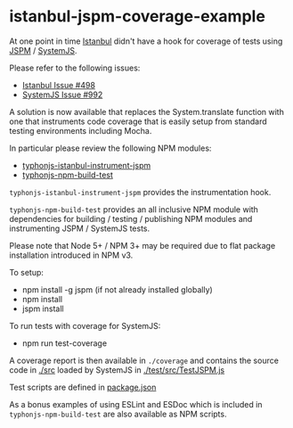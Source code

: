 # istanbul-jspm-coverage-example
At one point in time [Istanbul](https://gotwarlost.github.io/istanbul/) didn't have a hook for coverage of tests using [JSPM](http://jspm.io/) / [SystemJS](https://github.com/systemjs/systemjs).

Please refer to the following issues:
- [Istanbul Issue #498](https://github.com/gotwarlost/istanbul/issues/498)
- [SystemJS Issue #992](https://github.com/systemjs/systemjs/issues/992)

A solution is now available that replaces the System.translate function with one that instruments code coverage that is easily setup from standard testing environments including Mocha.

In particular please review the following NPM modules:
- [typhonjs-istanbul-instrument-jspm](https://www.npmjs.com/package/typhonjs-istanbul-instrument-jspm)
- [typhonjs-npm-build-test](https://www.npmjs.com/package/typhonjs-npm-build-test)

`typhonjs-istanbul-instrument-jspm` provides the instrumentation hook. 

`typhonjs-npm-build-test` provides an all inclusive NPM module with dependencies for building / testing / publishing NPM modules and instrumenting JSPM / SystemJS tests.

Please note that Node 5+ / NPM 3+ may be required due to flat package installation introduced in NPM v3.

To setup:
- npm install -g jspm  (if not already installed globally)
- npm install
- jspm install

To run tests with coverage for SystemJS:
- npm run test-coverage

A coverage report is then available in `./coverage` and contains the source code in [./src](https://github.com/typhonjs-demos-test/istanbul-jspm-coverage-example/tree/master/src) loaded by SystemJS in [./test/src/TestJSPM.js](https://github.com/typhonjs-demos-test/istanbul-jspm-coverage-example/blob/master/test/src/TestJSPM.js)

Test scripts are defined in [package.json](https://github.com/typhonjs-demos-test/istanbul-jspm-coverage-example/blob/master/package.json#L27-L29)

As a bonus examples of using ESLint and ESDoc which is included in `typhonjs-npm-build-test` are also available as NPM scripts.
